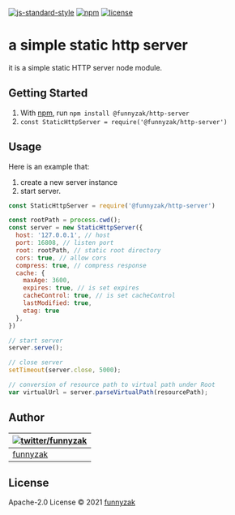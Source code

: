 [![js-standard-style](https://img.shields.io/badge/code_style-standard-brightgreen.svg)](https://github.com/feross/standard)
[![npm](https://img.shields.io/npm/v/@funnyzak/http-server.svg?style=flat-square)](https://www.npmjs.com/package/@funnyzak/http-server)
[![license](https://img.shields.io/github/license/funnyzak/static-http-server.svg?style=flat-square)](https://github.com/funnyzak/static-http-server)
# a simple static http server

it is a simple static HTTP server node module.

## Getting Started

1. With [npm](http://npmjs.org), run `npm install @funnyzak/http-server`
2. `const StaticHttpServer = require('@funnyzak/http-server')`

## Usage

Here is an example that:

1. create a new server instance
2. start server.

```js
const StaticHttpServer = require('@funnyzak/http-server')

const rootPath = process.cwd();
const server = new StaticHttpServer({
  host: '127.0.0.1', // host
  port: 16808, // listen port
  root: rootPath, // static root directory
  cors: true, // allow cors
  compress: true, // compress response
  cache: {
    maxAge: 3600,
    expires: true, // is set expires
    cacheControl: true, // is set cacheControl
    lastModified: true,
    etag: true
  },
})

// start server
server.serve();

// close server
setTimeout(server.close, 5000);

// conversion of resource path to virtual path under Root
var virtualUrl = server.parseVirtualPath(resourcePath);

```

## Author

| [![twitter/funnyzak](https://s.gravatar.com/avatar/c2437e240644b1317a4a356c6d6253ee?s=70)](https://twitter.com/funnyzak 'Follow @funnyzak on Twitter') |
| ------------------------------------------------------------------------------------------------------------------------------------------------------ |
| [funnyzak](https://yycc.me/)                                                                                                                           |

## License

Apache-2.0 License © 2021 [funnyzak](https://github.com/funnyzak)
